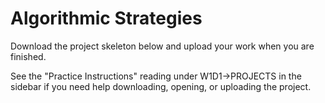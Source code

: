 # Algorithmic Strategies

Download the project skeleton below and upload your work when you are finished.

See the "Practice Instructions" reading under W1D1->PROJECTS in the sidebar if
you need help downloading, opening, or uploading the project.